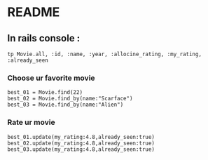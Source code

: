 # README

## In rails console :

```
tp Movie.all, :id, :name, :year, :allocine_rating, :my_rating, :already_seen
```

### Choose ur favorite movie
```
best_01 = Movie.find(22)
best_02 = Movie.find_by(name:"Scarface")
best_03 = Movie.find_by(name:"Alien")
```

### Rate ur movie
```
best_01.update(my_rating:4.8,already_seen:true)
best_02.update(my_rating:4.8,already_seen:true)
best_03.update(my_rating:4.8,already_seen:true)
```